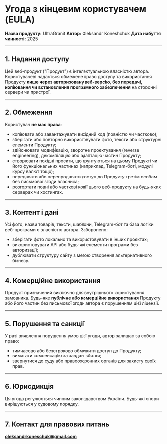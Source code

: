 # Угода з кінцевим користувачем (EULA)

**Назва продукту:** UltraGranit
**Автор:** Oleksandr Koneshchuk
**Дата набуття чинності:** 2025

---

## 1. Надання доступу

Цей веб-продукт ("Продукт") є інтелектуальною власністю автора. Користувачеві надається обмежене право доступу та використання Продукту **лише через авторизовану веб-версію**, **без передачі, копіювання чи встановлення програмного забезпечення** на сторонні сервери чи пристрої.

---

## 2. Обмеження

Користувач **не має права**:

- копіювати або завантажувати вихідний код (повністю чи частково);
- зберігати або повторно використовувати фото, тексти або структурні елементи Продукту;
- здійснювати модифікацію, зворотне проєктування (reverse engineering), декомпіляцію або адаптацію частин Продукту;
- створювати похідні проєкти, що ґрунтуються на цьому Продукті чи його функціональних частинах (наприклад, Telegram-боті, модулі курсу валют тощо);
- передавати або перепродавати доступ до Продукту третім особам без письмової згоди власника;
- розгортати повні або часткові копії цього веб-продукту на будь-яких серверах чи хостингах.

---

## 3. Контент і дані

Усі фото, назви товарів, тексти, шаблони, Telegram-бот та база логіки веб-програми є власністю автора.
Заборонено:

- зберігати фото локально та використовувати в інших проєктах;
- використовувати API або будь-які елементи програми без авторизації;
- дублювати структуру сайту з метою створення альтернативного бізнесу.

---

## 4. Комерційне використання

Продукт призначений виключно для внутрішнього користування замовника. Будь-яке **публічне або комерційне використання** Продукту або його частин без письмової згоди автора є порушенням цієї ліцензії.

---

## 5. Порушення та санкції

У разі виявлення порушення умов цієї угоди, автор залишає за собою право:

- тимчасово або безстроково обмежити доступ до Продукту;
- вимагати компенсацію за завдані збитки;
- звернутися до суду або правоохоронних органів для захисту своїх прав.

---

## 6. Юрисдикція

Ця угода регулюється чинним законодавством України. Будь-які спори вирішуються у судовому порядку.

---

## 7. Контакт для правових питань

**oleksandrkoneschuk@gmail.com**
